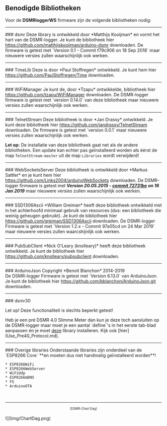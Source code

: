 ## Benodigde Bibliotheken

Voor de **DSMRloggerWS** firmware zijn de volgende bibliotheken nodig:

<hr>
### dsmr
Deze library is ontwikkeld door *Matthijs Kooijman* en vormt het hart van de
DSMR-logger. Je kunt de bibliotheek hier
<a href="https://github.com/matthijskooijman/arduino-dsmr" target="_blank">
https://github.com/matthijskooijman/arduino-dsmr</a>
downloaden.   
De firmware is getest met `Version 0.1 - Commit f79c906 on 18 Sep 2018`
maar nieuwere versies zullen waarschijnlijk ook werken.

<hr>
### TimeLib
Deze is door *Paul Stoffregen* ontwikkeld. Je kunt hem hier
<a href="https://github.com/PaulStoffregen/Time" target="_blank">
https://github.com/PaulStoffregen/Time</a>
downloaden.

<hr>
### WiFiManager
Je kunt de, door *Tzapu* ontwikkelde, bibliotheek hier
<a href="https://github.com/tzapu/WiFiManager" target="_blank">
https://github.com/tzapu/WiFiManager</a>
downloaden.   
De DSMR-logger firmware is getest met `version 0.14.0` van deze bibliotheek
maar nieuwere versies zullen waarschijnlijk ook werken.

<hr>
### TelnetStream
Deze bibliotheek is door *Jan Drassy* ontwikkeld.
Je kunt deze bibliotheek hier
<a href="https://github.com/jandrassy/TelnetStream" target="_blank">
https://github.com/jandrassy/TelnetStream</a>
downloaden.   
De firmware is getest met `version 0.0.1` maar nieuwere versies zullen waarschijnlijk
ook werken.

**Let op:** De installatie van deze bibliotheek gaat net als de andere bibliotheken. Een update 
kan echter pas geïnstalleerd worden als éérst de map `TelnetStream-master` uit de
map `Libraries` wordt verwijderd! 

<hr>
### WebSocketsServer
Deze bibliotheek is ontwikkeld door *Markus Sattler* en je kunt hem hier
<a href="https://github.com/Links2004/arduinoWebSockets/" target="_blank">
https://github.com/Links2004/arduinoWebSockets</a>
downloaden.   
De DSMR-logger firmware is getest met <b><i>Version 20.05.2015 - 
<a href="https://github.com/Links2004/arduinoWebSockets/tree/72731beb10c18c6247c6b511f2f46a452ef293c3" target="_blank">commit 72731be</a>
on 16 Jan 2019</i></b> maar nieuwere versies zullen waarschijnlijk ook werken.

<hr>
### SSD1306Ascii
*William Greiman* heeft deze bibliotheek ontwikkeld met in het achterhoofd minimaal 
gebruik van resources (dus: een bibliotheek die weinig geheugen gebruikt).
Je kunt de bibliotheek hier
<a href="https://github.com/greiman/SSD1306Ascii" target="_blank">
https://github.com/greiman/SSD1306Ascii</a>
downloaden.     
De DSMR-logger Firmware is getest met `Version 1.2.x - Commit 97a05cd on 24 Mar 2019`
maar nieuwere versies zullen waarcshijnlijk ook werken.

<hr>
### PubSubClient
*Nick O'Leary (knolleary)* heeft deze bibliotheek ontwikkeld.
Je kunt de bibliotheek hier
<a href="https://github.com/knolleary/pubsubclient" target="_blank">
https://github.com/knolleary/pubsubclient</a>
downloaden.     

<hr>
### ArduinoJson
Copyright *Benoit Blanchon* 2014-2019
<br>De DSMR-logger Firmware is getest met `Version 6.13.0` van ArduinoJson.
<br>Je kunt de bibliotheek hier
<a href="https://github.com/bblanchon/ArduinoJson/releases" target="_blank">
https://github.com/bblanchon/ArduinoJson.git</a>
downloaden.     

<hr>
### dsmr30
<div class="admonition note">
<p class="admonition-title">Let op!  Deze functionaliteit is slechts beperkt getest!</p>
</div>
Heb je een pré DSMR 4.0 Slimme Meter dan kun je deze toch aansluiten op de DSMR-logger
maar moet je een aantal `define`'s in het eerste tab-blad aanpassen én je moet
<a href="https://github.com/mrWheel/arduino-dsmr30" target="_blank">
deze</a> library installeren.
Kijk ook [hier](Use_Pre40_Protocol.md).

  
<hr>
### Overige libraries
Onderstaande libraries zijn onderdeel van de `ESP8266 Core` **en moeten dus niet handmatig
geïnstalleerd worden**!

	* ESP8266WiFi    
	* ESP8266WebServer
	* WiFiUdp        
	* ESP8266mDNS   
	* FS           
	* ArduinoOTA  

<br>

---
<center style="font-size: 70%">[DSMR-Chart Dag]</center><br>
![](img/ChartDag.png)

